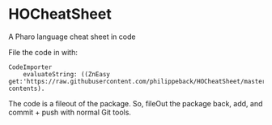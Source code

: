 # HOCheatSheet
A Pharo language cheat sheet in code


File the code in with:

```Smalltalk
CodeImporter 
	evaluateString: ((ZnEasy get:'https://raw.githubusercontent.com/philippeback/HOCheatSheet/master/HOCheatSheet.st') contents).
```

The code is a fileout of the package. So, fileOut the package back, add,  and commit + push with normal Git tools.
